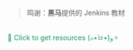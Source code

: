 <br>
<br>
<br>
<br>
<br>
<br>
<br>
<br>
<br>
<br>
<br>
<br>
<br>
<br>
<br>
<br>
<br>

> 鸣谢：**黑马**提供的 Jenkins 教材

<br>
<a class="custom" href="https://github.com/ZyKunn/ZyKun-BlogV1/tree/master/resource/Jenkins" target="_blank">🎁 Click to get resources (๑•̀ㅂ•́)و✧</a>

<style>
.custom {
    font-weight: 500;
    color: #3aa675;
    text-decoration: none;
    overflow-wrap: break-word;
}
</style>

